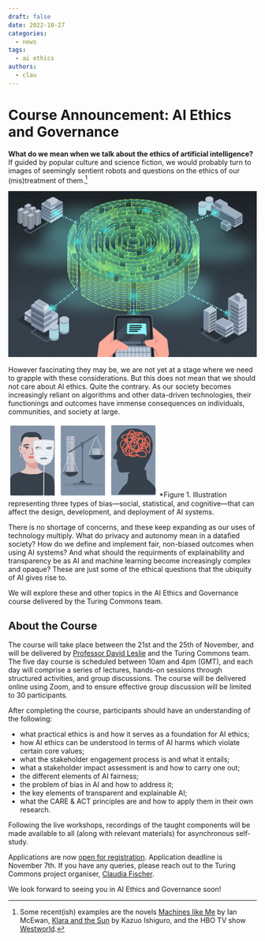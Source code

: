 ```yaml
---
draft: false
date: 2022-10-27
categories:
  - news
tags:
  - ai ethics
authors:
  - clau
---
```


# Course Announcement: AI Ethics and Governance

**What do we mean when we talk about the ethics of artificial intelligence?** If guided by popular culture and science fiction, we would probably turn to images of seemingly sentient robots and questions on the ethics of our (mis)treatment of them.[^examples]

<!-- more -->

[^examples]: Some recent(ish) examples are the novels [Machines like Me](http://www.ianmcewan.com/books/machines.html) by Ian McEwan, [Klara and the Sun](https://www.klaraandthesun.com) by Kazuo Ishiguro, and the HBO TV show [Westworld](https://www.hbo.com/westworld).

![data-maze](../../assets/images/illustrations/data-maze.png)


However fascinating they may be, we are not yet at a stage where we need to grapple with these considerations. But this does not mean that we should not care about AI ethics. Quite the contrary. As our society becomes increasingly reliant on algorithms and other data-driven technologies, their functionings and outcomes have immense consequences on individuals, communities, and society at large.

<img src="../../assets/images/illustrations/bias.png" width=60% height=60%>
*Figure 1. Illustration representing three types of bias—social, statistical, and cognitive—that can affect the design, development, and deployment of AI systems.

There is no shortage of concerns, and these keep expanding as our uses of technology multiply. What do privacy and autonomy mean in a datafied society? How do we define and implement fair, non-biased outcomes when using AI systems? And what should the requirments of explainability and transparency be as AI and machine learning become increasingly complex and opaque? These are just some of the ethical questions that the ubiquity of AI gives rise to.

We will explore these and other topics in the AI Ethics and Governance course delivered by the Turing Commons team.

## About the Course

The course will take place between the 21st and the 25th of November, and will be delivered by [Professor David Leslie](https://www.turing.ac.uk/people/researchers/david-leslie) and the Turing Commons team. The five day course is scheduled between 10am and 4pm (GMT), and each day will comprise a series of lectures, hands-on sessions through structured activities, and group discussions. The course will be delivered online using Zoom, and to ensure effective group discussion will be limited to 30 participants.

After completing the course, participants should have an understanding of the following:
- what practical ethics is and how it serves as a foundation for AI ethics;
- how AI ethics can be understood in terms of AI harms which violate certain core values;
- what the stakeholder engagement process is and what it entails;
- what a stakeholder impact assessment is and how to carry one out;
- the different elements of AI fairness;
- the problem of bias in AI and how to address it;
- the key elements of transparent and explainable AI;
- what the CARE & ACT principles are and how to apply them in their own research.

Following the live workshops, recordings of the taught components will be made available to all (along with relevant materials) for asynchronous self-study. 

Applications are now [open for registration](https://www.eventsforce.net/turingevents/frontend/reg/tregistration.csp?pageID=81528&ef_sel_menu=1171&eventID=232&tempPersonID=171164). Application deadline is November 7th. If you have any queries, please reach out to the Turing Commons project organiser, [Claudia Fischer](mailto:cfischer@turing.ac.uk).

We look forward to seeing you in AI Ethics and Governance soon!



